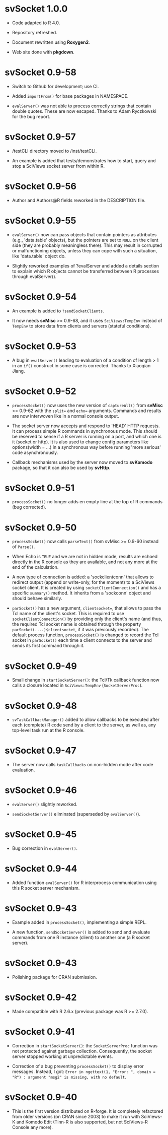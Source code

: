 # svSocket 1.0.0

- Code adapted to R 4.0.

- Repository refreshed.

- Document rewritten using **Roxygen2**.

- Web site done with **pkgdown**.

# svSocket 0.9-58

- Switch to Github for development; use CI.

- Added `importFrom()` for base packages in NAMESPACE.

- `evalServer()` was not able to process correctly strings that contain double
  quotes. These are now escaped. Thanks to Adam Ryczkowski for the bug report.

# svSocket 0.9-57

- /testCLI directory moved to /inst/testCLI.

- An example is added that tests/demonstrates how to start, query and stop a SciViews socket server from within R.

# svSocket 0.9-56

- Author and Authors@R fields reworked in the DESCRIPTION file.

# svSocket 0.9-55

- `evalServer()` now can pass objects that contain pointers as attributes (e.g., 'data.table' objects), but the pointers are set to `NULL` on the client side (they are probably meaningless there). This may result in corrupted or malfunctioning objects, unless they can cope with such a situation, like 'data.table' object do.

- Slightly reworked examples of ?evalServer and added a details section to
  explain which R objects cannot be transferred between R processes through
  evalServer().

# svSocket 0.9-54

- An example is added to `?sendSocketClients`.

- It now needs **svMisc** >= 0.9-68, and it uses `SciViews:TempEnv` instead of `TempEnv` to store data from clients and servers (stateful conditions).

# svSocket 0.9-53

- A bug in `evalServer()` leading to evaluation of a condition of length > 1 in an `if()` construct in some case is corrected. Thanks to Xiaoqian Jiang.

# svSocket 0.9-52

- `processSocket()` now uses the new version of `captureAll()` from **svMisc** >= 0.9-62 with the `split=` and `echo=` arguments. Commands and results are now interwoven like in a normal console output.

- The socket server now accepts and respond to 'HEAD' HTTP requests. It can process simple R commands in synchronous mode. This should be reserved to sense if a R server is running on a port, and which one is it (socket or http). It is also used to change config parameters like options(width = ...) in a synchronous way before running 'more serious' code asynchronously.

- Callback mechanisms used by the server now moved to **svKomodo** package, so that it can also be used by **svHttp**.

# svSocket 0.9-51

- `processSocket()` no longer adds en empty line at the top of R commands (bug corrected).

# svSocket 0.9-50

- `processSocket()` now calls `parseText()` from svMisc >= 0.9-60 instead of `Parse()`.

- When Echo is `TRUE` and we are not in hidden mode, results are echoed directly in the R console as they are available, and not any more at the end of the calculation.

- A new type of connection is added: a 'sockclientconn' that allows to redirect output (append or write-only, for the moment) to a SciViews socket client. It is created by using `socketClientConnection()` and has a specific `summary()` method. It inherits from a 'sockconn' object and should behave similarly.

- `parSocket()` has a new argument, `clientsocket=`, that allows to pass the Tcl name of the client's socket. This is required to use `socketClientConnection()` by providing only the client's name (and thus, the required Tcl socket name is obtained through the property `parSocket(....)$clientsocket`, if it was previously recorded). The default process function, `processSocket()` is changed to record the Tcl socket in `parSocket()` each time a client connects to the server and sends its first command through it.

# svSocket 0.9-49

- Small change in `startSocketServer()`: the Tcl/Tk callback function now calls a closure located in `SciViews:TempEnv` (`SocketServerProc`).

# svSocket 0.9-48

- `svTaskCallbackManager()` added to allow callbacks to be executed after each (complete) R code send by a client to the server, as well as, any top-level task run at the R console.

# svSocket 0.9-47

- The server now calls `taskCallbacks` on non-hidden mode after code evaluation.

# svSocket 0.9-46

- `evalServer()` slightly reworked.

- `sendSocketServer()` eliminated (superseded by `evalServer()`).

# svSocket 0.9-45

- Bug correction in `evalServer()`.

# svSocket 0.9-44

- Added function `evalServer()` for R interprocess communication using this R socket server mechanism.

# svSocket 0.9-43

- Example added in `processSocket()`, implementing a simple REPL.

- A new function, `sendSocketServer()` is added to send and evaluate commands from one R instance (client) to another one (a R socket server).

# svSocket 0.9-43

- Polishing package for CRAN submission.

# svSocket 0.9-42

- Made compatible with R 2.6.x (previous package was R >= 2.7.0).

# svSocket 0.9-41

- Correction in `startSocketServer()`: the `SocketServerProc` function was not protected against garbage collection. Consequently, the socket server stopped working at unpredictable events.

- Correction of a bug preventing `processSocket()` to display error messages. Instead, I got: `Error in ngettext(1, "Error: ", domain = "R") : argument "msg2" is missing, with no default`.

# svSocket 0.9-40

- This is the first version distributed on R-forge. It is completely refactored
from older versions (on CRAN since 2003) to make it run with SciViews-K and
Komodo Edit (Tinn-R is also supported, but not SciViews-R Console any more).
